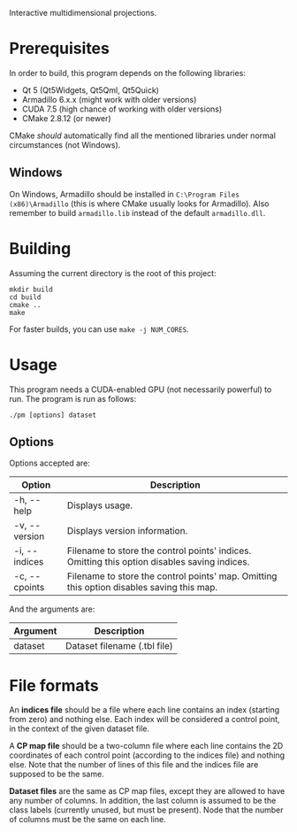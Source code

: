 Interactive multidimensional projections.

# Prerequisites
In order to build, this program depends on the following libraries:

* Qt 5 (Qt5Widgets, Qt5Qml, Qt5Quick)
* Armadillo 6.x.x (might work with older versions)
* CUDA 7.5 (high chance of working with older versions)
* CMake 2.8.12 (or newer)

CMake *should* automatically find all the mentioned libraries under normal
circumstances (not Windows).

## Windows
On Windows, Armadillo should be installed in `C:\Program Files (x86)\Armadillo`
(this is where CMake usually looks for Armadillo). Also remember to build
`armadillo.lib` instead of the default `armadillo.dll`.

# Building
Assuming the current directory is the root of this project:

    mkdir build
    cd build
    cmake ..
    make

For faster builds, you can use `make -j NUM_CORES`.

# Usage
This program needs a CUDA-enabled GPU (not necessarily powerful) to run. The
program is run as follows:

    ./pm [options] dataset

## Options
Options accepted are:

Option                   | Description
-------------------------| --------------------------------------------------------------------------------------------
-h, --help               | Displays usage.
-v, --version            | Displays version information.
-i, --indices <filename> | Filename to store the control points' indices. Omitting this option disables saving indices.
-c, --cpoints <filename> | Filename to store the control points' map. Omitting this option disables saving this map.

And the arguments are:

Argument | Description
---------|-----------------------------
dataset  | Dataset filename (.tbl file)

# File formats
An **indices file** should be a file where each line contains an index (starting
from zero) and nothing else. Each index will be considered a control point, in
the context of the given dataset file.

A **CP map file** should be a two-column file where each line contains the 2D
coordinates of each control point (according to the indices file) and nothing
else. Note that the number of lines of this file and the indices file are
supposed to be the same.

**Dataset files** are the same as CP map files, except they are allowed to have
any number of columns. In addition, the last column is assumed to be the class
labels (currently unused, but must be present). Node that the number of columns
must be the same on each line.
